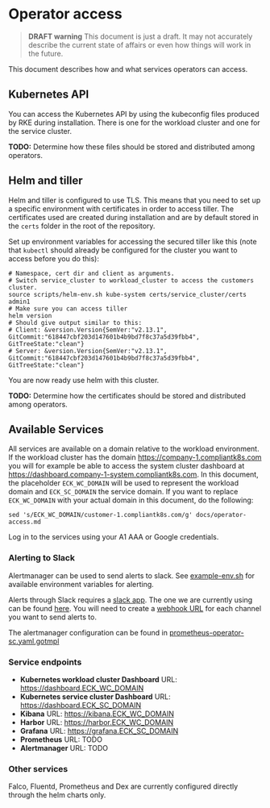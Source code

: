 # Operator access

> **DRAFT warning**
This document is just a draft.
It may not accurately describe the current state of affairs or even how things will work in the future.

This document describes how and what services operators can access.

## Kubernetes API

You can access the Kubernetes API by using the kubeconfig files produced by RKE during installation.
There is one for the workload cluster and one for the service cluster.

**TODO:** Determine how these files should be stored and distributed among operators.

## Helm and tiller

Helm and tiller is configured to use TLS.
This means that you need to set up a specific environment with certificates in order to access tiller.
The certificates used are created during installation and are by default stored in the `certs` folder in the root of the repository.

Set up environment variables for accessing the secured tiller like this (note that `kubectl` should already be configured for the cluster you want to access before you do this):
```shell
# Namespace, cert dir and client as arguments.
# Switch service_cluster to workload_cluster to access the customers cluster.
source scripts/helm-env.sh kube-system certs/service_cluster/certs admin1
# Make sure you can access tiller
helm version
# Should give output similar to this:
# Client: &version.Version{SemVer:"v2.13.1", GitCommit:"618447cbf203d147601b4b9bd7f8c37a5d39fbb4", GitTreeState:"clean"}
# Server: &version.Version{SemVer:"v2.13.1", GitCommit:"618447cbf203d147601b4b9bd7f8c37a5d39fbb4", GitTreeState:"clean"}
```

You are now ready use helm with this cluster.

**TODO:** Determine how the certificates should be stored and distributed among operators.

## Available Services

All services are available on a domain relative to the workload environment.
If the workload cluster has the domain https://company-1.compliantk8s.com you will for example be able to access the system cluster dashboard at https://dashboard.company-1-system.compliantk8s.com.
In this document, the placeholder `ECK_WC_DOMAIN` will be used to represent the workload domain and `ECK_SC_DOMAIN` the service domain.
If you want to replace `ECK_WC_DOMAIN` with your actual domain in this document, do the following:

```shell
sed 's/ECK_WC_DOMAIN/customer-1.compliantk8s.com/g' docs/operator-access.md
```

Log in to the services using your A1 AAA or Google credentials.

### Alerting to Slack

Alertmanager can be used to send alerts to slack.
See [example-env.sh](../example-env.sh) for available environment variables for alerting.

Alerts through Slack requires a [slack app](https://api.slack.com/).
The one we are currently using can be found [here](https://api.slack.com/apps/ANJ11SFK3/general?).
You will need to create a [webhook URL](https://api.slack.com/apps/ANJ11SFK3/incoming-webhooks?) for each channel you want to send alerts to.

The alertmanager configuration can be found in [prometheus-operator-sc.yaml.gotmpl](../helmfile/values/prometheus-operator-sc.yaml.gotmpl)

### Service endpoints

- **Kubernetes workload cluster Dashboard** URL: https://dashboard.ECK_WC_DOMAIN
- **Kubernetes service cluster Dashboard** URL: https://dashboard.ECK_SC_DOMAIN
- **Kibana** URL: https://kibana.ECK_WC_DOMAIN
- **Harbor** URL: https://harbor.ECK_WC_DOMAIN
- **Grafana** URL: https://grafana.ECK_SC_DOMAIN
- **Prometheus** URL: TODO
- **Alertmanager** URL: TODO

### Other services

Falco, Fluentd, Prometheus and Dex are currently configured directly through the helm charts only.
